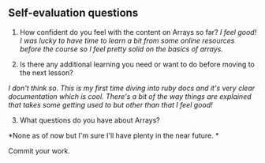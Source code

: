 ## Self-evaluation questions

1. How confident do you feel with the content on Arrays so far?
*I feel good! I was lucky to have time to learn a bit from some online resources before the course so I feel pretty solid on the basics of arrays.* 

2. Is there any additional learning you need or want to do before moving to the next lesson?

*I don't think so. This is my first time diving into ruby docs and it's very clear documentation which is cool. There's a bit of the way things are explained that takes some getting used to but other than that I feel good!*

3. What questions do you have about Arrays?

*None as of now but I'm sure I'll have plenty in the near future. *

Commit your work.
